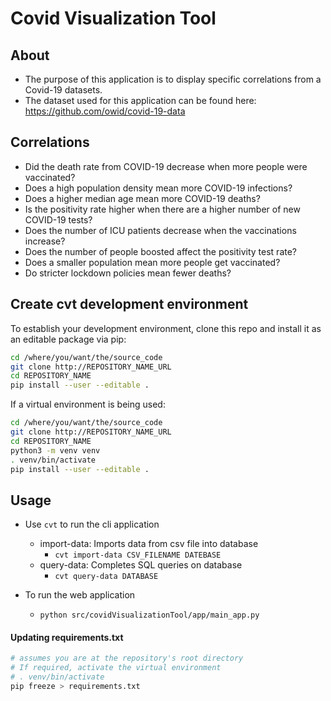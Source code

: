 # Covid Visualization Tool

## About

- The purpose of this application is to display specific correlations from a Covid-19 datasets. 
- The dataset used for this application can be found here: https://github.com/owid/covid-19-data

## Correlations
- Did the death rate from COVID-19 decrease when more people were vaccinated? 
- Does a high population density mean more COVID-19 infections? 
- Does a higher median age mean more COVID-19 deaths?
- Is the positivity rate higher when there are a higher number of new COVID-19 tests? 
- Does the number of ICU patients decrease when the vaccinations increase? 
- Does the number of people boosted affect the positivity test rate? 
- Does a smaller population mean more people get vaccinated? 
- Do stricter lockdown policies mean fewer deaths?

## Create cvt development environment

To establish your development environment, clone this repo and install it as an editable package via pip:

```bash
cd /where/you/want/the/source_code
git clone http://REPOSITORY_NAME_URL
cd REPOSITORY_NAME
pip install --user --editable .
```

If a virtual environment is being used:

```bash
cd /where/you/want/the/source_code
git clone http://REPOSITORY_NAME_URL
cd REPOSITORY_NAME
python3 -m venv venv
. venv/bin/activate
pip install --user --editable .
```

## Usage
- Use `cvt` to run the cli application
  - import-data: Imports data from csv file into database
    - `cvt import-data CSV_FILENAME DATEBASE`
  - query-data: Completes SQL queries on database
    - `cvt query-data DATABASE`

- To run the web application
  - `python src/covidVisualizationTool/app/main_app.py`

#### Updating requirements.txt

```bash
# assumes you are at the repository's root directory
# If required, activate the virtual environment
# . venv/bin/activate
pip freeze > requirements.txt
```